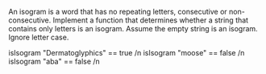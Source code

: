 An isogram is a word that has no repeating letters, consecutive or non-consecutive. 
Implement a function that determines whether a string that contains only letters is an isogram. 
Assume the empty string is an isogram. Ignore letter case.

isIsogram "Dermatoglyphics" == true /n
isIsogram "moose" == false /n
isIsogram "aba" == false /n
